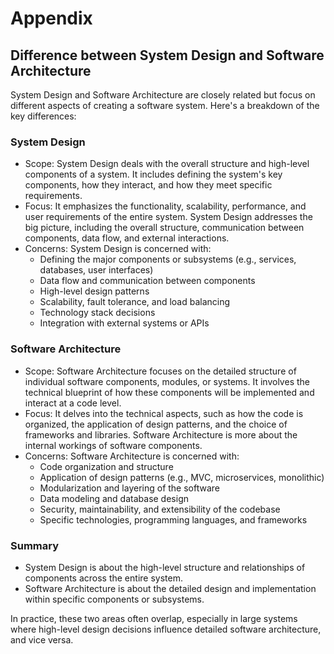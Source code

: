 # Appendix

## Difference between System Design and Software Architecture

System Design and Software Architecture are closely related but focus on different aspects of creating a software system. Here's a breakdown of the key differences:

### System Design

* Scope: System Design deals with the overall structure and high-level components of a system. It includes defining the system's key components, how they interact, and how they meet specific requirements.
* Focus: It emphasizes the functionality, scalability, performance, and user requirements of the entire system. System Design addresses the big picture, including the overall structure, communication between components, data flow, and external interactions.
* Concerns: System Design is concerned with:
    * Defining the major components or subsystems (e.g., services, databases, user interfaces)
    * Data flow and communication between components
    * High-level design patterns
    * Scalability, fault tolerance, and load balancing
    * Technology stack decisions
    * Integration with external systems or APIs

### Software Architecture

* Scope: Software Architecture focuses on the detailed structure of individual software components, modules, or systems. It involves the technical blueprint of how these components will be implemented and interact at a code level.
* Focus: It delves into the technical aspects, such as how the code is organized, the application of design patterns, and the choice of frameworks and libraries. Software Architecture is more about the internal workings of software components.
* Concerns: Software Architecture is concerned with:
    * Code organization and structure
    * Application of design patterns (e.g., MVC, microservices, monolithic)
    * Modularization and layering of the software
    * Data modeling and database design
    * Security, maintainability, and extensibility of the codebase
    * Specific technologies, programming languages, and frameworks

### Summary

* System Design is about the high-level structure and relationships of components across the entire system.
* Software Architecture is about the detailed design and implementation within specific components or subsystems.

In practice, these two areas often overlap, especially in large systems where high-level design decisions influence detailed software architecture, and vice versa.
